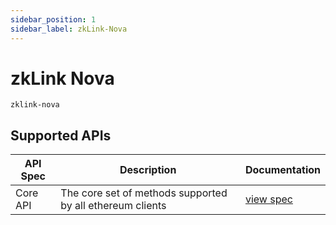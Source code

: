 ```yaml
---
sidebar_position: 1
sidebar_label: zkLink-Nova
---
```


# zkLink Nova

`zklink-nova`

## Supported APIs

| API Spec | Description                                               | Documentation                  |
| -------- | --------------------------------------------------------- | ------------------------------ |
| Core API | The core set of methods supported by all ethereum clients | [view spec](../specs/core-api) |
